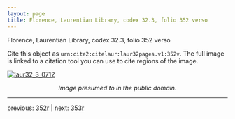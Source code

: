 ```yaml
---
layout: page
title: Florence, Laurentian Library, codex 32.3, folio 352 verso
---
```


Florence, Laurentian Library, codex 32.3, folio 352 verso

Cite this object as `urn:cite2:citelaur:laur32pages.v1:352v`.  The full image is linked to a citation tool you can use to cite regions of the image.

[![laur32_3_0712](http://www.homermultitext.org/iipsrv?IIIF=/project/homer/pyramidal/deepzoom/citelaur/laur32imgs/v1/laur32_3_0712.tif/full/800,/0/default.jpg)](http://www.homermultitext.org/ict2/?urn=urn:cite2:citelaur:laur32imgs.v1:laur32_3_0712) 

<p style="text-align: center; font-style: italic;">Image presumed to in the public domain.</p>

---

previous: [352r](../352r/) | next: [353r](../353r/)